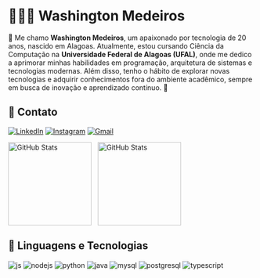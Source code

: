 # 👨🏻‍💻 Washington Medeiros

👋 Me chamo **Washington Medeiros**, um apaixonado por tecnologia de 20 anos, nascido em Alagoas. Atualmente, estou cursando Ciência da Computação na **Universidade Federal de Alagoas (UFAL)**, onde me dedico a aprimorar minhas habilidades em programação, arquitetura de sistemas e tecnologias modernas. Além disso, tenho o hábito de explorar novas tecnologias e adquirir conhecimentos fora do ambiente acadêmico, sempre em busca de inovação e aprendizado contínuo. 🚀
  
## 💼 Contato

[![LinkedIn](https://img.shields.io/badge/LinkedIn-0077B5?style=flat-square&logo=linkedin&logoColor=white)](https://www.linkedin.com/in/washington-medeiros-6b6634284/)
[![Instagram](https://img.shields.io/badge/Instagram-E4405F?style=flat-square&logo=instagram&logoColor=white)](https://www.instagram.com/washinm1/)
[![Gmail](https://img.shields.io/badge/Email-D14836?style=flat-square&logo=gmail&logoColor=white)](mailto:wmedeirosm001@gmail.com)
<br/>

<div>
  <img align="left" alt="GitHub Stats" height="170" style="padding-right: 10px;" 
    src="https://github-readme-stats.vercel.app/api?username=washingmg&show_icons=true&theme=tokyonight&include_all_commits=true&locale=pt-br" />
  <img align="center" alt="GitHub Stats" height="170" 
    src="https://github-readme-stats.vercel.app/api/top-langs/?username=washingmg&theme=tokyonight&layout=compact&custom_title=Tecnologias&langs_count=9" />
</div> 

## 🤖 Linguagens e Tecnologias

<div style="display: inline_block">
  <img align="center" alt="js" src="https://img.shields.io/badge/JavaScript-F7DF1E?style=for-the-badge&logo=javascript&logoColor=black" />
  <img align="center" alt="nodejs" src="https://img.shields.io/badge/Node.js-43853D?style=for-the-badge&logo=node.js&logoColor=white" />
  <img align="center" alt="python" src="https://img.shields.io/badge/Python-14354C?style=for-the-badge&logo=python&logoColor=white" />
  <img align="center" alt="java" src="https://img.shields.io/badge/Java-ED8B00?style=for-the-badge&logo=openjdk&logoColor=white" />
  <img align="center" alt="mysql" src="https://img.shields.io/badge/MySQL-00000F?style=for-the-badge&logo=mysql&logoColor=white" />
  <img align="center" alt="postgresql" src="https://img.shields.io/badge/PostgreSQL-316192?style=for-the-badge&logo=postgresql&logoColor=white" />
  <img align="center" alt="typescript" src="https://img.shields.io/badge/TypeScript-007ACC?style=for-the-badge&logo=typescript&logoColor=white" />
</div><br/>

